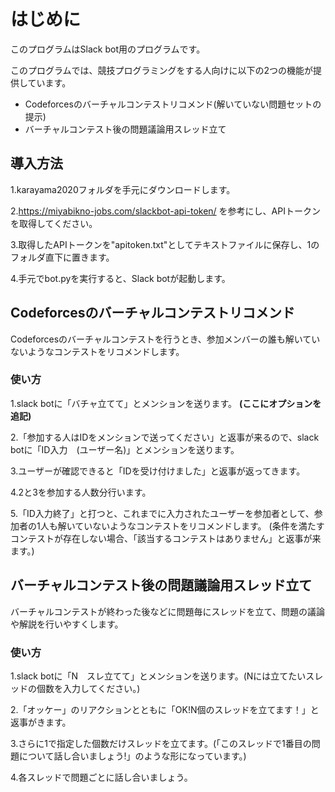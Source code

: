 # はじめに

このプログラムはSlack bot用のプログラムです。

このプログラムでは、競技プログラミングをする人向けに以下の2つの機能が提供しています。

- Codeforcesのバーチャルコンテストリコメンド(解いていない問題セットの提示)
- バーチャルコンテスト後の問題議論用スレッド立て

## 導入方法

1.karayama2020フォルダを手元にダウンロードします。

2.https://miyabikno-jobs.com/slackbot-api-token/ を参考にし、APIトークンを取得してください。

3.取得したAPIトークンを"apitoken.txt"としてテキストファイルに保存し、1のフォルダ直下に置きます。

4.手元でbot.pyを実行すると、Slack botが起動します。


## Codeforcesのバーチャルコンテストリコメンド

Codeforcesのバーチャルコンテストを行うとき、参加メンバーの誰も解いていないようなコンテストをリコメンドします。

### 使い方

1.slack botに「バチャ立てて」とメンションを送ります。
**(ここにオプションを追記)**

2.「参加する人はIDをメンションで送ってください」と返事が来るので、slack botに「ID入力　(ユーザー名)」とメンションを送ります。

3.ユーザーが確認できると「IDを受け付けました」と返事が返ってきます。

4.2と3を参加する人数分行います。

5.「ID入力終了」と打つと、これまでに入力されたユーザーを参加者として、参加者の1人も解いていないようなコンテストをリコメンドします。
(条件を満たすコンテストが存在しない場合、「該当するコンテストはありません」と返事が来ます。)

## バーチャルコンテスト後の問題議論用スレッド立て

バーチャルコンテストが終わった後などに問題毎にスレッドを立て、問題の議論や解説を行いやすくします。

### 使い方

1.slack botに「N　スレ立てて」とメンションを送ります。(Nには立てたいスレッドの個数を入力してください。)

2.「オッケー」のリアクションとともに「OK!N個のスレッドを立てます！」と返事がきます。

3.さらに1で指定した個数だけスレッドを立てます。(「このスレッドで1番目の問題について話し合いましょう!」のような形になっています。)

4.各スレッドで問題ごとに話し合いましょう。
